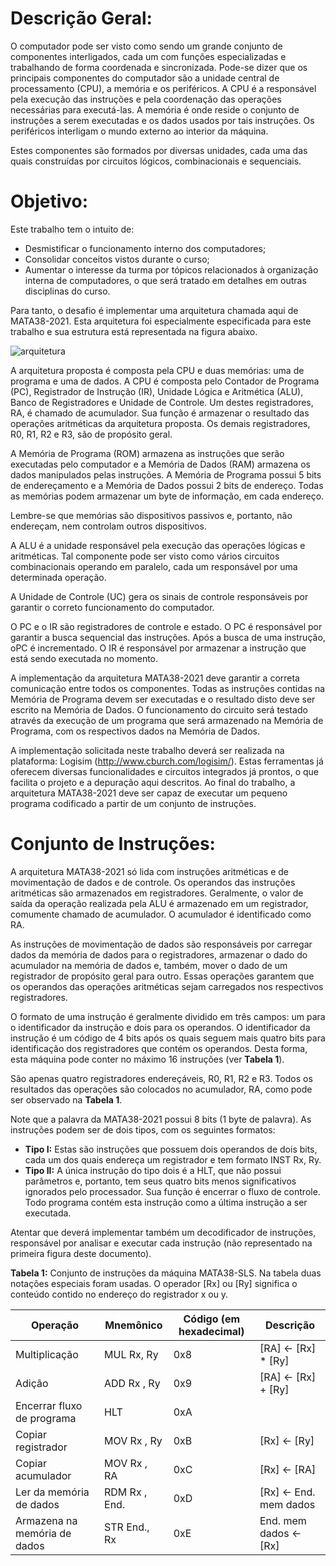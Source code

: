 # Descrição Geral:
O computador pode ser visto como sendo um grande conjunto de componentes interligados, cada um com funções especializadas
e trabalhando de forma coordenada e sincronizada. Pode-se dizer que os principais componentes do  computador são a
unidade central de processamento (CPU), a memória e os periféricos. A CPU é a responsável pela execução das instruções e
pela coordenação das operações necessárias para executá-las. A memória é onde reside o conjunto de instruções a serem
executadas e os dados usados por tais instruções. Os periféricos interligam o mundo externo ao interior da máquina.

Estes componentes são formados por diversas unidades, cada uma das quais construídas por circuitos lógicos, combinacionais
e sequenciais.

# Objetivo:
Este trabalho tem o intuito de:
- Desmistificar o funcionamento interno dos computadores;
- Consolidar conceitos vistos durante o curso;
- Aumentar o interesse da turma por tópicos relacionados à organização interna de computadores, o que será tratado em
detalhes em outras disciplinas do curso.

Para tanto, o desafio é implementar uma arquitetura chamada aqui de MATA38-2021. Esta arquitetura foi especialmente
especificada para este trabalho e sua estrutura está representada na figura abaixo.

![arquitetura](arch.png)

A arquitetura proposta é composta pela CPU e duas memórias: uma de programa e uma de dados. A CPU é composta pelo
Contador de Programa (PC), Registrador de Instrução (IR), Unidade Lógica e Aritmética (ALU), Banco de Registradores e
Unidade de Controle. Um destes registradores, RA, é chamado de acumulador. Sua função é armazenar o resultado das
operações aritméticas da arquitetura proposta. Os demais registradores, R0, R1, R2 e R3, são de propósito geral.

A Memória de Programa (ROM) armazena as instruções que serão executadas pelo computador e a Memória de Dados (RAM)
armazena os dados manipulados pelas instruções. A Memória de Programa possui 5 bits de endereçamento e a Memória de
Dados possui 2 bits de endereço. Todas as memórias podem armazenar um byte de informação, em cada endereço.

Lembre-se que memórias são dispositivos passivos e, portanto, não endereçam, nem controlam outros dispositivos.

A ALU é a unidade responsável pela execução das operações lógicas e aritméticas. Tal componente pode ser visto como
vários circuitos combinacionais operando em paralelo, cada um responsável por uma determinada operação.

A Unidade de Controle (UC) gera os sinais de controle responsáveis por garantir o correto funcionamento do computador.

O PC e o IR são registradores de controle e estado. O PC é responsável por garantir a busca sequencial das instruções.
Após a busca de uma instrução, oPC é incrementado. O IR é responsável por armazenar a instrução que está sendo executada
no momento.

A implementação da arquitetura MATA38-2021 deve garantir a correta comunicação entre todos os componentes. Todas as
instruções contidas na Memória de Programa devem ser executadas e o resultado disto deve ser escrito na Memória de Dados.
O funcionamento do circuito será testado através da execução de um programa que será armazenado na Memória de Programa,
com os respectivos dados na Memória de Dados.

A implementação solicitada neste trabalho deverá ser realizada na plataforma: Logisim (http://www.cburch.com/logisim/).
Estas ferramentas já oferecem diversas funcionalidades e circuitos integrados já prontos, o que facilita o projeto e a
depuração aqui descritos. Ao final do trabalho, a arquitetura MATA38-2021 deve ser capaz de executar um pequeno programa codificado a partir de um conjunto de instruções.

# Conjunto de Instruções:

A arquitetura MATA38-2021 só lida com instruções aritméticas e de movimentação de dados e de controle. Os operandos das
instruções aritméticas são armazenados em registradores. Geralmente, o valor de saída da operação realizada pela ALU é
armazenado em um registrador, comumente chamado de acumulador. O acumulador é identificado como RA.

As instruções de movimentação de dados são responsáveis por carregar dados da memória de dados para o registradores,
armazenar o dado do acumulador na memória de dados e, também, mover o dado de um registrador de propósito geral para
outro. Essas operações garantem que os operandos das operações aritméticas sejam carregados nos respectivos registradores.

O formato de uma instrução é geralmente dividido em três campos: um para o identificador da instrução e dois para os
operandos. O identificador da instrução é um código de 4 bits após os quais seguem mais quatro bits para identificação
dos registradores que contém os operandos. Desta forma, esta máquina pode conter no máximo 16 instruções (ver **Tabela 1**).

São apenas quatro registradores endereçáveis, R0, R1, R2 e R3. Todos os resultados das operações são colocados no
acumulador, RA, como pode ser observado na **Tabela 1**.

Note que a palavra da MATA38-2021 possui 8 bits (1 byte de palavra). As instruções podem ser de dois tipos, com os
seguintes formatos:

- **Tipo I:** Estas são instruções que possuem dois operandos de dois bits, cada um dos quais endereça um registrador e tem
formato INST Rx, Ry.
- **Tipo II:** A única instrução do tipo dois é a HLT, que não possui parâmetros e, portanto, tem seus quatro bits menos significativos ignorados pelo processador. Sua função é encerrar o fluxo de controle. Todo programa contém esta instrução
como a última instrução a ser executada.

Atentar que deverá implementar também um decodificador de instruções, responsável por analisar e executar cada instrução
(não representado na primeira figura deste documento).

**Tabela 1:** Conjunto de instruções da máquina MATA38-SLS. Na tabela duas notações especiais foram usadas. O operador [Rx]
ou [Ry] significa o conteúdo contido no endereço do registrador x ou y.

| Operação                     | Mnemônico     | Código (em hexadecimal) | Descrição             |
| ---------------------------- | ------------- | ----------------------- | --------------------- |
| Multiplicação                | MUL Rx, Ry    | 0x8                     | [RA] ← [Rx] * [Ry]    |
| Adição                       | ADD Rx , Ry   | 0x9                     | [RA] ← [Rx] + [Ry]    |
| Encerrar fluxo de programa   | HLT           | 0xA                     |                       |
| Copiar registrador           | MOV Rx , Ry   | 0xB                     | [Rx] ← [Ry]           |
| Copiar acumulador            | MOV Rx , RA   | 0xC                     | [Rx] ← [RA]           |
| Ler da memória de dados      | RDM Rx , End. | 0xD                     | [Rx] ← End. mem dados |
| Armazena na memória de dados | STR End., Rx  | 0xE                     | End. mem dados ← [Rx] |

